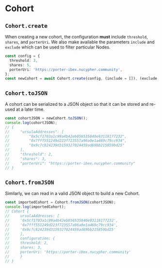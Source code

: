 # Cohort

## `Cohort.create`

When creating a new cohort, the configuration **must** include `threshold`, `shares`, and `porterUri`. We also make available the parameters `include` and `exclude` which can be used to filter particular Nodes.

```typescript
const config = {
  threshold: 3,
  shares: 5,
  porterUri: 'https://porter-ibex.nucypher.community',
};
const newCohort = await Cohort.create(config, (include = []), (exclude = []));
```

## `Cohort.toJSON`

A cohort can be serialized to a JSON object so that it can be stored and re-used at a later time.

```typescript
const cohortJSON = newCohort.toJSON();
console.log(cohortJSON);
// {
//     "ursulaAddresses": [
//         "0x5cf1703a1c99a4b42eb056535840e93118177232",
//         "0x7fff551249d223f723557a96a0e1a469c79cc934",
//         "0x9c7c824239d3159327024459ad69bb215859bd25"
//     ],
//     "threshold": 2,
//     "shares": 3,
//     "porterUri": "https://porter-ibex.nucypher.community"
// }
```

## `Cohort.fromJSON`

Similarly, we can read in a valid JSON object to build a new Cohort.

```typescript
const importedCohort = Cohort.fromJSON(cohortJSON);
console.log(importedCohort);
// Cohort {
//     ursulaAddresses: [
//     '0x5cf1703a1c99a4b42eb056535840e93118177232',
//     '0x7fff551249d223f723557a96a0e1a469c79cc934',
//     '0x9c7c824239d3159327024459ad69bb215859bd25'
//     ],
//     configuration: {
//     threshold: 2,
//     shares: 3,
//     porterUri: 'https://porter-ibex.nucypher.community'
//     }
// }
```
